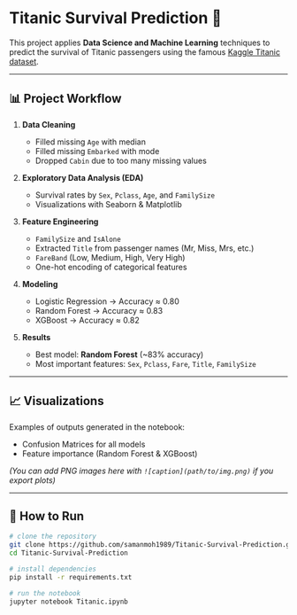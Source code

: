 # Titanic Survival Prediction 🚢

This project applies **Data Science and Machine Learning** techniques to predict the survival of Titanic passengers using the famous [Kaggle Titanic dataset](https://www.kaggle.com/c/titanic).

---

## 📊 Project Workflow
1. **Data Cleaning**
   - Filled missing `Age` with median  
   - Filled missing `Embarked` with mode  
   - Dropped `Cabin` due to too many missing values  

2. **Exploratory Data Analysis (EDA)**
   - Survival rates by `Sex`, `Pclass`, `Age`, and `FamilySize`  
   - Visualizations with Seaborn & Matplotlib  

3. **Feature Engineering**
   - `FamilySize` and `IsAlone`  
   - Extracted `Title` from passenger names (Mr, Miss, Mrs, etc.)  
   - `FareBand` (Low, Medium, High, Very High)  
   - One-hot encoding of categorical features  

4. **Modeling**
   - Logistic Regression → Accuracy ≈ 0.80  
   - Random Forest → Accuracy ≈ 0.83  
   - XGBoost → Accuracy ≈ 0.82  

5. **Results**
   - Best model: **Random Forest** (~83% accuracy)  
   - Most important features: `Sex`, `Pclass`, `Fare`, `Title`, `FamilySize`  

---

## 📈 Visualizations
Examples of outputs generated in the notebook:

- Confusion Matrices for all models  
- Feature importance (Random Forest & XGBoost)  

*(You can add PNG images here with `![caption](path/to/img.png)` if you export plots)*  

---

## 🚀 How to Run
```bash
# clone the repository
git clone https://github.com/samanmoh1989/Titanic-Survival-Prediction.git
cd Titanic-Survival-Prediction

# install dependencies
pip install -r requirements.txt

# run the notebook
jupyter notebook Titanic.ipynb
